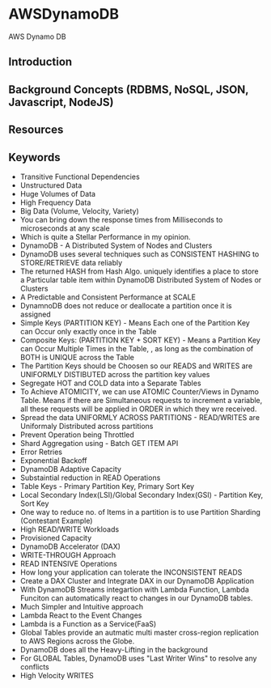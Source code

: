# AWSDynamoDB

AWS Dynamo DB

## Introduction

## Background Concepts (RDBMS, NoSQL, JSON, Javascript, NodeJS)

## Resources

## Keywords

- Transitive Functional Dependencies
- Unstructured Data
- Huge Volumes of Data
- High Frequency Data
- Big Data (Volume, Velocity, Variety)
- You can bring down the response times from Milliseconds to microseconds at any scale
- Which is quite a Stellar Performance in my opinion.
- DynamoDB - A Distributed System of Nodes and Clusters
- DynamoDB uses several techniques such as CONSISTENT HASHING to STORE/RETRIEVE data reliably
- The returned HASH from Hash Algo. uniquely identifies a place to store a Particular table item within DynamoDB Distributed System of Nodes or Clusters
- A Predictable and Consistent Performance at SCALE
- DynamnoDB does not reduce or deallocate a partition once it is assigned
- Simple Keys (PARTITION KEY) - Means Each one of the Partition Key can Occur only exactly once in the Table
- Composite Keys: (PARTITION KEY + SORT KEY) - Means a Partition Key can Occur Multiple Times in the Table, , as long as the combination of BOTH is UNIQUE across the Table
- The Partition Keys should be Choosen so our READS and WRITES are UNIFORMLY DISTIBUTED across the partition key values
- Segregate HOT and COLD data into a Separate Tables
- To Achieve ATOMICITY, we can use ATOMIC Counter/Views in Dynamo Table. Means if there are Simultaneous requests to increment a variable, all these requests will be applied in ORDER in which they wre received.
- Spread the data UNIFORMLY ACROSS PARTITIONS - READ/WRITES are Uniformaly Distributed across partitions
- Prevent Operation being Throttled
- Shard Aggregation using - Batch GET ITEM API
- Error Retries
- Exponential Backoff
- DynamoDB Adaptive Capacity
- Substaintial reduction in READ Operations
- Table Keys - Primary Partition Key, Primary Sort Key
- Local Secondary Index(LSI)/Global Secondary Index(GSI) - Partition Key, Sort Key
- One way to reduce no. of Items in a partition is to use Partition Sharding (Contestant Example)
- High READ/WRITE Workloads
- Provisioned Capacity
- DynamoDB Accelerator (DAX)
- WRITE-THROUGH Approach
- READ INTENSIVE Operations
- How long your application can tolerate the INCONSISTENT READS
- Create a DAX Cluster and Integrate DAX in our DynamoDB Application
- With DynamoDB Streams integartion with Lambda Function, Lambda Funciton can automatically react to changes in our DynamoDB tables.
- Much Simpler and Intuitive approach
- Lambda React to the Event Changes
- Lambda is a Function as a Service(FaaS)
- Global Tables provide an autmatic multi master cross-region replication to AWS Regions across the Globe.
- DynamoDB does all the Heavy-Lifting in the background
- For GLOBAL Tables, DynamoDB uses "Last Writer Wins" to resolve any conflicts
- High Velocity WRITES
